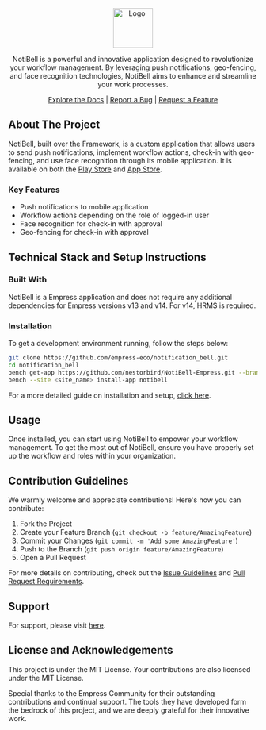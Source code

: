 <div align="center">

<img src="https://grow.empress.eco/uploads/default/original/2X/1/1f1e1044d3864269d2a613577edb9763890422ab.png" alt="Logo" width="80" height="80">

NotiBell is a powerful and innovative application designed to revolutionize your workflow management. By leveraging push notifications, geo-fencing, and face recognition technologies, NotiBell aims to enhance and streamline your work processes.

[Explore the Docs](https://wiki.nestorbird.com/wiki/installation-guide-notibell) | [Report a Bug](https://github.com/empress-eco/notification_bell/issues) | [Request a Feature](https://github.com/empress-eco/notification_bell/issues)

</div>

  


## About The Project

NotiBell, built over the Framework, is a custom application that allows users to send push notifications, implement workflow actions, check-in with geo-fencing, and use face recognition through its mobile application. It is available on both the [Play Store](https://play.google.com/store/apps/details?id=com.nb.notibell) and [App Store](https://testflight.apple.com/join/MtvAjKlz).

### Key Features
- Push notifications to mobile application
- Workflow actions depending on the role of logged-in user
- Face recognition for check-in with approval
- Geo-fencing for check-in with approval

## Technical Stack and Setup Instructions

### Built With
NotiBell is a Empress application and does not require any additional dependencies for Empress versions v13 and v14. For v14, HRMS is required.

### Installation
To get a development environment running, follow the steps below:

```sh
git clone https://github.com/empress-eco/notification_bell.git
cd notification_bell
bench get-app https://github.com/nestorbird/NotiBell-Empress.git --branch main
bench --site <site_name> install-app notibell
```
For a more detailed guide on installation and setup, [click here](https://wiki.nestorbird.com/wiki/installation-guide-notibell).

## Usage
Once installed, you can start using NotiBell to empower your workflow management. To get the most out of NotiBell, ensure you have properly set up the workflow and roles within your organization.

## Contribution Guidelines
We warmly welcome and appreciate contributions! Here's how you can contribute:

1. Fork the Project
2. Create your Feature Branch (`git checkout -b feature/AmazingFeature`)
3. Commit your Changes (`git commit -m 'Add some AmazingFeature'`)
4. Push to the Branch (`git push origin feature/AmazingFeature`)
5. Open a Pull Request

For more details on contributing, check out the [Issue Guidelines](https://github.com/Empress/Empress/wiki/Issue-Guidelines) and [Pull Request Requirements](https://github.com/Empress/Empress/wiki/Contribution-Guidelines).

## Support
For support, please visit [here](https://grow.empress.eco/).

## License and Acknowledgements

This project is under the MIT License. Your contributions are also licensed under the MIT License.

Special thanks to the Empress Community for their outstanding contributions and continual support. The tools they have developed form the bedrock of this project, and we are deeply grateful for their innovative work.